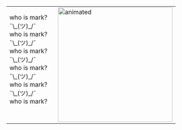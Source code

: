 <table style="border-collapse: collapse; border: none;">
  <tr>
    <td style="border: none; padding-right: 20px; vertical-align: top;">
      <p>
        who is mark? <br>
        ¯\_(ツ)_/¯  <br>
        who is mark? <br>
        ¯\_(ツ)_/¯  <br>
        who is mark? <br>
        ¯\_(ツ)_/¯  <br>
        who is mark? <br>
        ¯\_(ツ)_/¯  <br>
        who is mark? <br>
        ¯\_(ツ)_/¯  <br>
        who is mark?
      </p>
    </td>
    <td style="border: none; vertical-align: middle;">
      <img src="ball_glitch.gif" alt="animated" width="300"/>
    </td>
  </tr>
</table>
